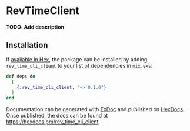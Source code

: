 # RevTimeClient

**TODO: Add description**

## Installation

If [available in Hex](https://hex.pm/docs/publish), the package can be installed
by adding `rev_time_cli_client` to your list of dependencies in `mix.exs`:

```elixir
def deps do
  [
    {:rev_time_cli_client, "~> 0.1.0"}
  ]
end
```

Documentation can be generated with [ExDoc](https://github.com/elixir-lang/ex_doc)
and published on [HexDocs](https://hexdocs.pm). Once published, the docs can
be found at <https://hexdocs.pm/rev_time_cli_client>.

